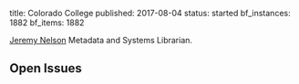 title: Colorado College
published: 2017-08-04
status: started
bf_instances: 1882
bf_items: 1882


[Jeremy Nelson](/people/nelson-jeremy) Metadata and Systems Librarian.

## Open Issues
